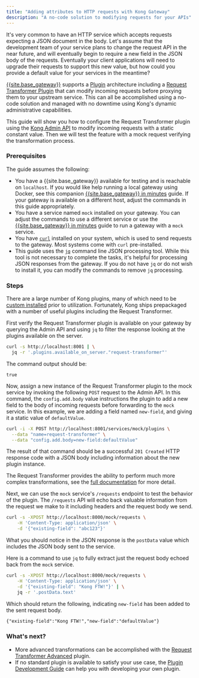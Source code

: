 ```yaml
---
title: "Adding attributes to HTTP requests with Kong Gateway"
description: "A no-code solution to modifying requests for your APIs"
---
```


It's very common to have an HTTP service which accepts requests expecting a JSON document in the body.
Let's assume that the development team of your service plans to change the request API in the near future, 
and will eventually begin to require a new field in the JSON body of the requests. 
Eventually your client applications will need to upgrade their requests to support this new value, 
but how could you provide a default value for your services in the meantime?

[{{site.base_gateway}}](/gateway/{{page.kong_version}}/) supports a [Plugin](/hub/) 
architecture including a [Request Transformer Plugin](/hub/kong-inc/request-transformer/) 
that can modify incoming requests before proxying them to your upstream service. 
This can all be accomplished using a no-code solution and managed with no downtime using 
Kong's dynamic administrative capabilities.

This guide will show you how to configure the Request Transformer plugin using 
the [Kong Admin API](/gateway/{{page.kong_version}}/admin-api/) to modify incoming 
requests with a static constant value. Then we will test the feature with a mock 
request verifying the transformation process.

### Prerequisites

The guide assumes the following:

* You have a {{site.base_gateway}} available for testing and is reachable on `localhost`. 
If you would like help running a local gateway using Docker, see this companion 
[{{site.base_gateway}} in minutes](/gateway/{{page.kong_version}}/how-to/kong-gateway/) guide. If your gateway is available on 
a different host, adjust the commands in this guide appropriately.
* You have a service named `mock` installed on your gateway. You can adjust the 
commands to use a different service or use the [{{site.base_gateway}} in minutes](/gateway/{{page.kong_version}}/how-to/kong-gateway) guide to 
run a gateway with a `mock` service.
* You have [`curl`](https://curl.se/) installed on your system, which is used to send 
requests to the gateway. Most systems come with `curl` pre-installed.
* This guide uses the [`jq`](https://stedolan.github.io/jq/) command line JSON processing tool. While
this tool is not necessary to complete the tasks, it's helpful for processing JSON responses from
the gateway. If you do not have `jq` or do not wish to install it, you can modify the commands to remove
`jq` processing.

### Steps

There are a large number of Kong plugins, many of which need to 
be [custom installed](/gateway/{{page.kong_version}}/plugin-development/distribution/) 
prior to utilization. Fortunately, Kong ships prepackaged with a number of useful plugins including
the Request Transformer.

First verify the Request Transformer plugin is available on your gateway by querying the Admin API and using `jq` to filter the response looking at the plugins available on the server.

```sh
curl -s http://localhost:8001 | \
  jq -r '.plugins.available_on_server."request-transformer"'
```

The command output should be:
```
true
```

Now, assign a new instance of the Request Transformer plugin to
the mock service by invoking the following `POST` request to the Admin API.
In this command, the `config.add.body` value instructions the plugin to add a new
field to the body of incoming requests before forwarding to the `mock` service.
In this example, we are adding a field named `new-field`, and giving it a static value of
`defaultValue`. 

```sh
curl -i -X POST http://localhost:8001/services/mock/plugins \
  --data "name=request-transformer" \
  --data "config.add.body=new-field:defaultValue"
```

The result of that command should be a successful `201 Created` HTTP response code with a 
JSON body including information about the new plugin instance.

The Request Transformer provides the ability to perform much more complex
transformations, see the 
[full documentation](/hub/kong-inc/request-transformer/) for more detail.

Next, we can use the `mock` service's `/requests` endpoint to test the behavior of the plugin.
The `/requests` API will echo back valuable information from the request we make to it including
headers and the request body we send.

```sh
curl -s -XPOST http://localhost:8000/mock/requests \
	-H 'Content-Type: application/json' \
	-d '{"existing-field": "abc123"}'
```

What you should notice in the JSON response is the `postData` value which includes the 
JSON body sent to the service. 

Here is a command to use `jq` to fully extract just the request body echoed back from the `mock` service.

```sh
curl -s -XPOST http://localhost:8000/mock/requests \
	-H 'Content-Type: application/json' \
	-d '{"existing-field": "Kong FTW!"}' | \
	jq -r '.postData.text'
```

Which should return the following, indicating `new-field` has been added to the sent request body.

```txt
{"existing-field":"Kong FTW!","new-field":"defaultValue"}
```

### What's next?

* More advanced transformations can be accomplished with the 
[Request Transformer Advanced](/hub/kong-inc/request-transformer-advanced/) 
plugin.
* If no standard plugin is available to satisfy your use case, the 
[Plugin Development Guide](/gateway/{{page.kong_version}}/plugin-development/) 
can help you with developing your own plugin.
